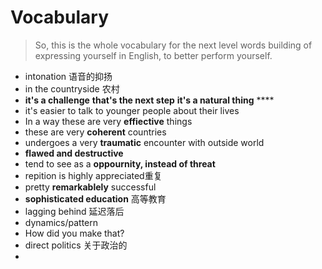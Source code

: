 # Vocabulary
>So, this is the whole vocabulary for the next level words building of expressing yourself in English, to better perform yourself.

* intonation 语音的抑扬
* in the countryside 农村
* **it's a challenge** **that's the next step** **it's a natural thing** ****
* it's easier to talk to younger people about their lives
* In a way these are very **effiective** things
* these are very **coherent** countries
* undergoes a very **traumatic** encounter with outside world
* **flawed and destructive**
* tend to see as a **oppournity, instead of threat**
* repition is highly appreciated重复
* pretty **remarkablely** successful
* **sophisticated education** 高等教育
* lagging behind 延迟落后
* dynamics/pattern
* How did you make that?
* direct politics 关于政治的
* 



